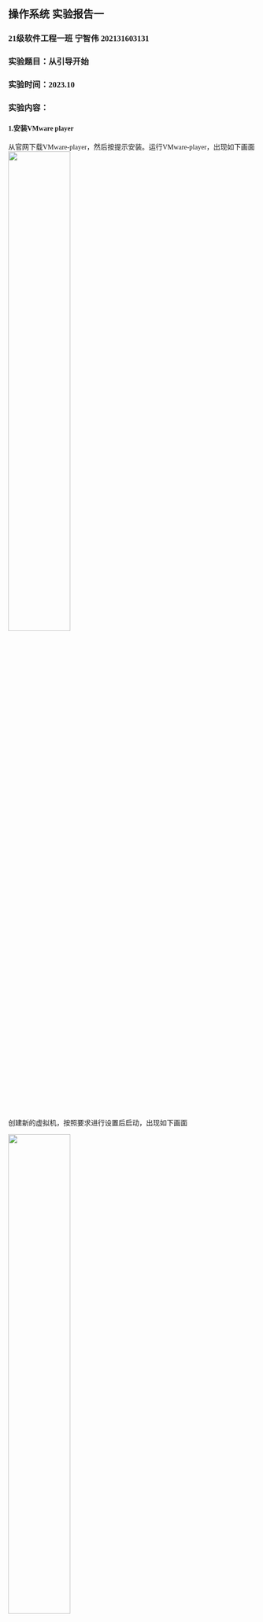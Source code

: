 <font face="楷体">

## 操作系统 实验报告一

### 21级软件工程一班 宁智伟 202131603131

### 实验题目：从引导开始

### 实验时间：2023.10

### 实验内容：

#### 1.安装VMware player
  从官网下载VMware-player，然后按提示安装。运行VMware-player，出现如下画面
  <img src="image.png" width="50%">

  创建新的虚拟机，按照要求进行设置后启动，出现如下画面

  <img src="image-2.png" width="50%">

  说明虚拟机软件安装成功。

#### 2.安装nasm
  由于操作系统是直接运行在裸机之上的系统软件，编写操作系统时必须要从计算机的底层硬件做起，因此汇编语言是绕不开的。如前所述，myos 将运行在 8086 CPU上，所以搭建 myos 的开发环境时还需要安装 8086 汇编器。
  
  本次安装nasm作为x86编译器

  从nasm官网下载完成后按提示完成安装，并将nasm环境添加至系统环境变量。在命令行进行测试，测试效果如下图，则说明安装并配置成功

  <img src="image-3.png" width="50%">

#### 3.安装minggw
  汇编语言用于编写 myos 的底层支持必不可少，但 myos 的整体框架及大部分代码得用C 语言来编写，因此开发环境还需要一个好用的 C 语言编译器。
  C 语言编译器当然首选 gcc，但 gcc 是 GNU 家族的类 UNIX 工具，在 Windows 下运行需要相应的支撑平台，比如 Cygwin 和 MinGw 等。

  在官网进行下载并安装，并将minggw-bin环境添加至系统环境变量，在命令行进行测试，测试效果如下图，则说明安装成功
  
  <img src="image-4.png" width="50%">

#### 4.安装Hex Editor Neo

  Hex Editor Neo 是一个免费的十六进制编辑器，它可以把任何文件都以每个字节用两位十六进制数显示的方式展现出来，通过 Hex Editor Neo 可以方便的了解各种文件的内部结构。

  在官网进行下载并按提示进行安装后，效果如下图

  <img src="image-5.png" width="50%">

### 实验目的

  本次实验从计算机系统的启动过程讲起，一步一步制作引导盘，并用引导盘启动计算机系统。内容包括计算机系统的启动过程介绍，开发环境的搭建以及引导盘的制作与启动。

### 实验环境

  在命令行对实验环境版本测试，结果如下图
  <img src="image-6.png" width="50%">

### 实验步骤

  #### 1.A.img
  
  软盘镜像的意思是用一个磁盘文件来模拟软盘，也就是说，我们可以把硬盘上的一个文件当做软盘来用。首先，这个文件的扩展名必须是 img，表示软盘镜像文件，由于镜像文件要被虚拟机访问，因此扩展名必须是 img 实际上是由虚拟机要求的。文件名则可以任意命名，这里命名为 A，表示是 A 软盘。

  <img src="image-7.png" width="50%">

  #### 2.编写MBR

  CPU 通过执行 BIOS 中的引导程序把MBR 读入到内存中，然后 CPU 通过执行 MBR 中的引导代码把操作系统读入到内存中，最后 CPU 执行内存中的操作系统，从而实现对计算机系统的管理。也就是说 MBR 是用来引导操作系统 myos 的。

  <img src="image-8.png" width="50%">
  
  #### 3.汇编MBR并写入A.img

  mbr.asm 不能被 CPU 执行，需要汇编成机器语言代码才能执行。在屏幕左下角点击开始按钮，在搜索栏输入 cmd，然后回车进入 DOS 提示符界面，然后进行汇编，结果如图所示

  <img src="image-9.png" width="50%">

  再在 Hex Editor Neo 编辑器中打开 A.img，把鼠标移到左上角第一个字节的位置，点击右键，选择粘贴，如图所示

  <img src="image-10.png" width="50%">

  #### 4.引导引导盘

  打开 VMware Player，选择 myos 虚拟机，然后右键-设置，或者点击右下角的“编辑虚拟机设置”。在出现的设置界面上选择软盘，选择“使用软盘镜像文件”，“浏览”找到正确的 A.img，

  <img src="image-11.png" width="50%">

  运行虚拟机，得到如下结果，说明实验成功。

  <img src="image-12.png" width="60%">

### 实验心得

  通过本次实验，我学习到了系统如何运行自己的操作系统，理解到了x86汇编语言的运行方式，了解到了文件的十六进制格式，以及相互之间如何转换，收益颇丰！